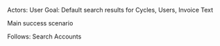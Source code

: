 Actors: User
Goal: Default search results for Cycles, Users, Invoice Text

Main success scenario

Follows: Search Accounts

